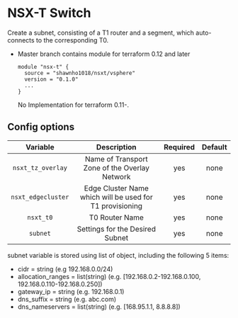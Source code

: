 # NSX-T Switch

Create a subnet, consisting of a T1 router and a segment, which auto-connects to the corresponding T0. 
- Master branch contains module for terraform 0.12 and later
  ```hcl
  module "nsx-t" {
    source = "shawnho1018/nsxt/vsphere"
    version = "0.1.0"
    ...
  }
  ```
  No Implementation for terraform 0.11-. 
## Config options

| Variable | Description | Required | Default |
|:---:|:---:|:---:|:---:|
| `nsxt_tz_overlay` | Name of Transport Zone of the Overlay Network | yes | none
| `nsxt_edgecluster` | Edge Cluster Name which will be used for T1 provisioning | yes | none
| `nsxt_t0` | T0 Router Name | yes | none
| `subnet`  | Settings for the Desired Subnet | yes | none

subnet variable is stored using list of object, including the following 5 items:
* cidr = string (e.g 192.168.0.0/24)
* allocation_ranges = list(string) (e.g. [192.168.0.2-192.168.0.100, 192.168.0.110-192.168.0.250])
* gateway_ip = string (e.g. 192.168.0.1)
* dns_suffix = string (e.g. abc.com)
* dns_nameservers = list(string) (e.g. [168.95.1.1, 8.8.8.8])

